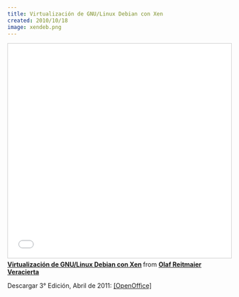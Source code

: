 ```yaml
---
title: Virtualización de GNU/Linux Debian con Xen
created: 2010/10/18
image: xendeb.png
---
```


<div class="text-center">
<iframe src="//www.slideshare.net/slideshow/embed_code/key/KOLql0Dg1DJlDj" width="595" height="485" frameborder="0" marginwidth="0" marginheight="0" scrolling="no" style="border:1px solid #CCC; border-width:1px; margin-bottom:5px; max-width: 100%;" allowfullscreen> </iframe> <div style="margin-bottom:5px"> <strong> <a href="//www.slideshare.net/olafrv/virtualizacin-conxendebianv3" title="Virtualización de GNU/Linux Debian con Xen" target="_blank">Virtualización de GNU/Linux Debian con Xen</a> </strong> from <strong><a href="https://www.slideshare.net/olafrv" target="_blank">Olaf Reitmaier Veracierta</a></strong> </div>
</div>

Descargar 3° Edición, Abril de 2011: [[OpenOffice]](https://blog.olafrv.com/pico/assets/wordpress/wp-content/uploads/2010/10/Virtualización-con-Xen-Debian-v3.odp)
